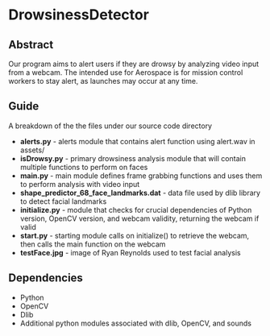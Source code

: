 # DrowsinessDetector

## Abstract
Our program aims to alert users if they are drowsy by analyzing video input from a webcam. The intended use for Aerospace is for mission control workers to stay alert, as launches may occur at any time.

## Guide
A breakdown of the the files under our source code directory
* **alerts.py** - alerts module that contains alert function using alert.wav in assets/
* **isDrowsy.py** - primary drowsiness analysis module that will contain multiple functions to perform on faces
* **main.py** - main module defines frame grabbing functions and uses them to perform analysis with video input
* **shape_predictor_68_face_landmarks.dat** - data file used by dlib library to detect facial landmarks
* **initialize.py** - module that checks for crucial dependencies of Python version, OpenCV version, and webcam validity, returning the webcam if valid
* **start.py** - starting module calls on initialize() to retrieve the webcam, then calls the main function on the webcam
* **testFace.jpg** - image of Ryan Reynolds used to test facial analysis

## Dependencies
+ Python
+ OpenCV
+ Dlib
+ Additional python modules associated with dlib, OpenCV, and sounds
